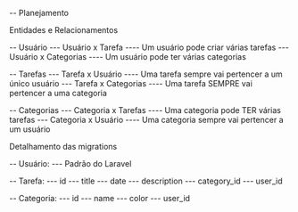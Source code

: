 -- Planejamento

Entidades e Relacionamentos

-- Usuário
--- Usuário x Tarefa
---- Um usuário pode criar várias tarefas
--- Usuário x Categorias
---- Um usuário pode ter várias categorias

-- Tarefas
--- Tarefa x Usuário
---- Uma tarefa sempre vai pertencer a um único usuário
--- Tarefa x Categorias
---- Uma tarefa SEMPRE vai pertencer a uma categoria

-- Categorias
--- Categoria x Tarefas
---- Uma categoria pode TER várias tarefas
--- Categoria x Usuário
---- Uma categoria sempre vai pertencer a um usuário

Detalhamento das migrations

-- Usuário:
--- Padrão do Laravel

-- Tarefa:
--- id
--- title
--- date
--- description
--- category_id
--- user_id

-- Categoria:
--- id
--- name
--- color
--- user_id
